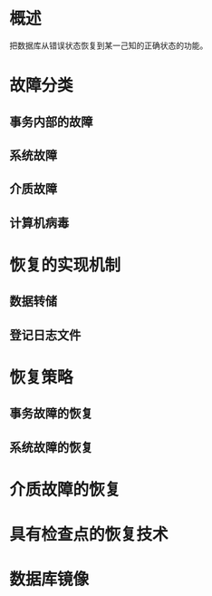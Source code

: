 
# 概述

把数据库从错误状态恢复到某一己知的正确状态的功能。

# 故障分类

## 事务内部的故障

## 系统故障

## 介质故障

## 计算机病毒

# 恢复的实现机制

## 数据转储

## 登记日志文件

# 恢复策略

## 事务故障的恢复

## 系统故障的恢复

# 介质故障的恢复

# 具有检查点的恢复技术

# 数据库镜像